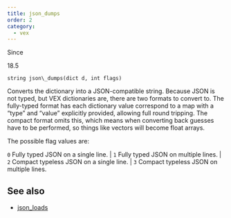 ```yaml
---
title: json_dumps
order: 2
category:
  - vex
---
```


Since

18.5

`string json\_dumps(dict d, int flags)`

Converts the dictionary into a JSON-compatible string. Because JSON
is not typed, but VEX dictionaries are, there are two formats to convert
to. The fully-typed format has each dictionary value correspond to
a map with a “type” and “value” explicitly provided, allowing full
round tripping. The compact format omits this, which means when
converting back guesses have to be performed, so things like vectors
will become float arrays.

The possible flag values are:

`0` Fully typed JSON on a single line.
|
`1` Fully typed JSON on multiple lines.
|
`2` Compact typeless JSON on a single line.
|
`3` Compact typeless JSON on multiple lines.

## See also

- [json_loads](json_loads.html)
